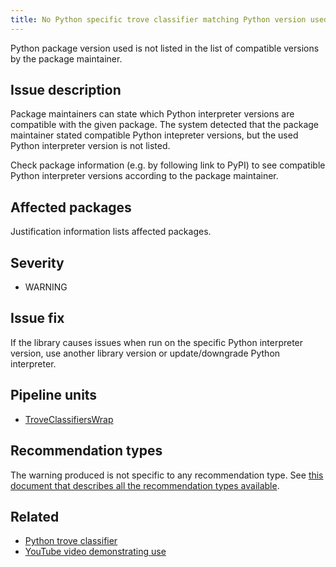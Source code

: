 ```yaml
---
title: No Python specific trove classifier matching Python version used
---
```


Python package version used is not listed in the list of compatible versions by the package maintainer.

## Issue description

Package maintainers can state which Python interpreter versions are compatible
with the given package. The system detected that the package maintainer stated
compatible Python intepreter versions, but the used Python interpreter version
is not listed.

Check package information (e.g. by following link to PyPI) to see compatible
Python interpreter versions according to the package maintainer.

## Affected packages

Justification information lists affected packages.

## Severity

 * WARNING

## Issue fix

If the library causes issues when run on the specific Python interpreter
version, use another library version or update/downgrade Python interpreter.

## Pipeline units

 * [TroveClassifiersWrap](https://thoth-station.ninja/docs/developers/adviser/thoth.adviser.wraps.html#thoth.adviser.wraps.TroveClassifiersWrap)

## Recommendation types

The warning produced is not specific to any recommendation type. See [this
document that describes all the recommendation types
available](http://thoth-station.ninja/recommendation-types).

## Related

 * [Python trove classifier][1]
 * [YouTube video demonstrating use][2]

[1]: https://pypi.org/classifiers/
[2]: https://www.youtube.com/watch?v=R_oYDppz0S4
